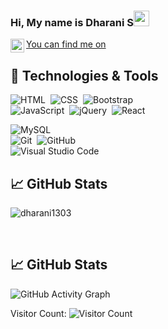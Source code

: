 
### Hi, My name is Dharani S<img src="https://media.giphy.com/media/hvRJCLFzcasrR4ia7z/giphy.gif" width="25px">

<a href="https://www.linkedin.com/in/dharanii/"> You can find me on
  <img align="left" alt="dharani's LinkedIN" width="22px" src="https://raw.githubusercontent.com/peterthehan/peterthehan/master/assets/linkedin.svg" />
</a>

## 🔧 Technologies & Tools

![HTML](https://img.shields.io/badge/-HTML-05122A?style=flat&logo=HTML5)&nbsp;
![CSS](https://img.shields.io/badge/-CSS-05122A?style=flat&logo=CSS3&logoColor=1572B6)&nbsp;
![Bootstrap](https://img.shields.io/badge/-Bootstrap-05122A?style=flat&logo=bootstrap&logoColor=563D7C)
<br />
![JavaScript](https://img.shields.io/badge/-JavaScript-05122A?style=flat&logo=javascript)&nbsp;
![jQuery](https://img.shields.io/badge/-jQuery-05122A?style=flat&logo=jQuery)&nbsp;
![React](https://img.shields.io/badge/-React-05122A?style=flat&logo=react)&nbsp;

![MySQL](https://img.shields.io/badge/-MySQL-05122A?style=flat&logo=MySQL)&nbsp;
<br />
![Git](https://img.shields.io/badge/-Git-05122A?style=flat&logo=git)&nbsp;
![GitHub](https://img.shields.io/badge/-GitHub-05122A?style=flat&logo=github)&nbsp;
<br />
![Visual Studio Code](https://img.shields.io/badge/-Visual%20Studio%20Code-05122A?style=flat&logo=visual-studio-code&logoColor=007ACC)&nbsp;

## &#x1f4c8; GitHub Stats


 <p><img align="center" src="https://github-readme-streak-stats.herokuapp.com/?user=dharani1303&theme=radical" alt="dharani1303" /></p>
 
 <br />

## &#x1f4c8; GitHub Stats


![GitHub Activity Graph](https://activity-graph.herokuapp.com/graph?username=dharani1303&bg_color=000000&color=4fff67&line=4fff67&point=ffffff&area=true&hide_border=true)  




<p></p>





Visitor Count: ![Visitor Count](https://profile-counter.glitch.me/dharani1303/count.svg)
